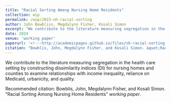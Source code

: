 ```yaml
---
title: "Racial Sorting Among Nursing Home Residents"
collection: wip
permalink: /wip/2023-nh-racial-sorting
author: John Bowbliss, Megdalynn Fisher, Kosali Simon
excerpt: "We contribute to the literature measuring segregation in the health care setting by constructing dissimilarity indices (DI) for nursing homes and counties to examine relationships with income inequality, reliance on Medicaid, urbanicity, and quality."
date: 2024
venue: 'working paper'
paperurl: '<!---http://academicpages.github.io/files/nh-racial-sorting.pdf --->'
citation: "Bowblis, John, Megdalynn Fisher, and Kosali Simon. &quot;Racial Sorting Among Nursing Home Residents&quot; <i>work in progress 1</i>."
---
```


We contribute to the literature measuring segregation in the health care setting by constructing dissimilarity indices (DI) for nursing homes and counties to examine relationships with income inequality, reliance on Medicaid, urbanicity, and quality.

<!--- [Download paper here](http://academicpages.github.io/files/nh-racial-sorting.pdf) --->

Recommended citation: Bowblis, John, Megdalynn Fisher, and Kosali Simon. &quot;Racial Sorting Among Nursing Home Residents&quot; <i>working paper</i>.
